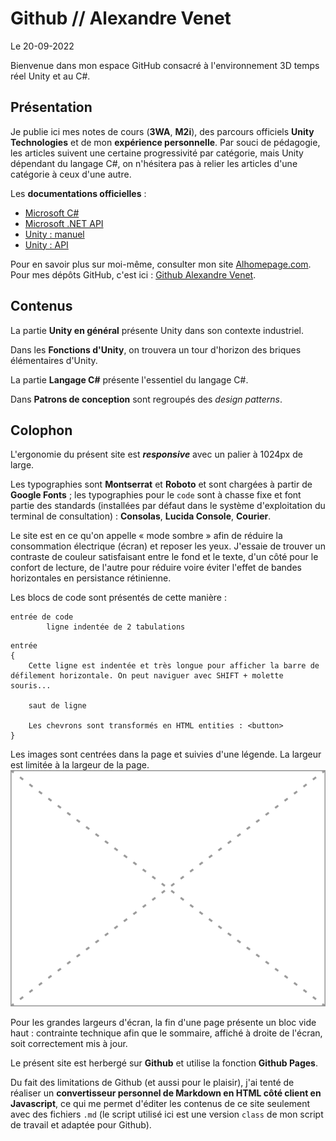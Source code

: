 # Github // Alexandre Venet

Le 20-09-2022

Bienvenue dans mon espace GitHub consacré à l'environnement 3D temps réel Unity et au C#.

## Présentation

Je publie ici mes notes de cours (**3WA**, **M2i**), des parcours officiels **Unity Technologies** et de mon **expérience personnelle**. Par souci de pédagogie, les articles suivent une certaine progressivité par catégorie, mais Unity dépendant du langage C#, on n'hésitera pas à relier les articles d'une catégorie à ceux d'une autre.

Les **documentations officielles** :
- [Microsoft C#](https://docs.microsoft.com/fr-fr/dotnet/csharp "Microsoft C#")
- [Microsoft .NET API](https://docs.microsoft.com/fr-fr/dotnet/api "Microsoft .NET API")
- [Unity : manuel](https://docs.unity3d.com/Manual "Unity : manuel")
- [Unity : API](https://docs.unity3d.com/ScriptReference "Unity : API")

Pour en savoir plus sur moi-même, consulter mon site [Alhomepage.com](https://www.alhomepage.com "Alhomepage"). Pour mes dépôts GitHub, c'est ici : [Github Alexandre Venet](https://github.com/AlexandreVenet "Github Alexandre Venet").

## Contenus

La partie **Unity en général** présente Unity dans son contexte industriel.

Dans les **Fonctions d'Unity**, on trouvera un tour d'horizon des briques élémentaires d'Unity.

La partie **Langage C#** présente l'essentiel du langage C#.

Dans **Patrons de conception** sont regroupés des *design patterns*.

## Colophon

L'ergonomie du présent site est ***responsive*** avec un palier à 1024px de large.

Les typographies sont **Montserrat** et **Roboto** et sont chargées à partir de **Google Fonts** ; les typographies pour le `code` sont à chasse fixe et font partie des standards (installées par défaut dans le système d'exploitation du terminal de consultation) : **Consolas**, **Lucida Console**, **Courier**.

Le site est en ce qu'on appelle « mode sombre » afin de réduire la consommation électrique (écran) et reposer les yeux. J'essaie de trouver un contraste de couleur satisfaisant entre le fond et le texte, d'un côté pour le confort de lecture, de l'autre pour réduire voire éviter l'effet de bandes horizontales en persistance rétinienne.

Les blocs de code sont présentés de cette manière : 
```
entrée de code
		ligne indentée de 2 tabulations
```
```
entrée 
{
	Cette ligne est indentée et très longue pour afficher la barre de défilement horizontale. On peut naviguer avec SHIFT + molette souris...
	
	saut de ligne
	
	Les chevrons sont transformés en HTML entities : <button>
}
```

Les images sont centrées dans la page et suivies d'une légende. La largeur est limitée à la largeur de la page.
![Exemple d'une image au format SVG, 320x240px, suivie de sa légende, légende qui peut être sur plusieurs lignes.](../media/ImageSVG.svg)

Pour les grandes largeurs d'écran, la fin d'une page présente un bloc vide haut : contrainte technique afin que le sommaire, affiché à droite de l'écran, soit correctement mis à jour.

Le présent site est herbergé sur **Github** et utilise la fonction **Github Pages**.

Du fait des limitations de Github (et aussi pour le plaisir), j'ai tenté de réaliser un **convertisseur personnel de Markdown en HTML côté client en Javascript**, ce qui me permet d'éditer les contenus de ce site seulement avec des fichiers `.md` (le script utilisé ici est une version `class` de mon script de travail et adaptée pour Github). 